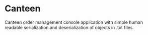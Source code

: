 
# Canteen

Canteen order management console application with simple human readable serialization and deserialization of objects in .txt files.

